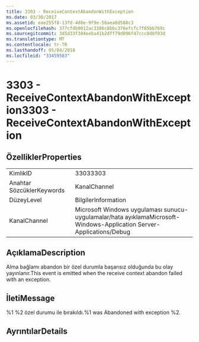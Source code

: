 ```yaml
---
title: 3303 - ReceiveContextAbandonWithException
ms.date: 03/30/2017
ms.assetid: eae255f8-13fd-4d8e-9f9e-56aea0d588c3
ms.openlocfilehash: 377cfdb9012ac3386c8bbc376efcfc7f65bb769c
ms.sourcegitcommit: 3d5d33f384eeba41b2dff79d096f47ccc8d8f03d
ms.translationtype: MT
ms.contentlocale: tr-TR
ms.lasthandoff: 05/04/2018
ms.locfileid: "33459583"
---
```

# <a name="3303---receivecontextabandonwithexception"></a><span data-ttu-id="556db-102">3303 - ReceiveContextAbandonWithException</span><span class="sxs-lookup"><span data-stu-id="556db-102">3303 - ReceiveContextAbandonWithException</span></span>
## <a name="properties"></a><span data-ttu-id="556db-103">Özellikler</span><span class="sxs-lookup"><span data-stu-id="556db-103">Properties</span></span>  
  
|||  
|-|-|  
|<span data-ttu-id="556db-104">Kimlik</span><span class="sxs-lookup"><span data-stu-id="556db-104">ID</span></span>|<span data-ttu-id="556db-105">3303</span><span class="sxs-lookup"><span data-stu-id="556db-105">3303</span></span>|  
|<span data-ttu-id="556db-106">Anahtar Sözcükler</span><span class="sxs-lookup"><span data-stu-id="556db-106">Keywords</span></span>|<span data-ttu-id="556db-107">Kanal</span><span class="sxs-lookup"><span data-stu-id="556db-107">Channel</span></span>|  
|<span data-ttu-id="556db-108">Düzey</span><span class="sxs-lookup"><span data-stu-id="556db-108">Level</span></span>|<span data-ttu-id="556db-109">Bilgiler</span><span class="sxs-lookup"><span data-stu-id="556db-109">Information</span></span>|  
|<span data-ttu-id="556db-110">Kanal</span><span class="sxs-lookup"><span data-stu-id="556db-110">Channel</span></span>|<span data-ttu-id="556db-111">Microsoft Windows uygulaması sunucu-uygulamalar/hata ayıklama</span><span class="sxs-lookup"><span data-stu-id="556db-111">Microsoft-Windows-Application Server-Applications/Debug</span></span>|  
  
## <a name="description"></a><span data-ttu-id="556db-112">Açıklama</span><span class="sxs-lookup"><span data-stu-id="556db-112">Description</span></span>  
 <span data-ttu-id="556db-113">Alma bağlamı abandon bir özel durumla başarısız olduğunda bu olay yayınlanır.</span><span class="sxs-lookup"><span data-stu-id="556db-113">This event is emitted when the receive context abandon failed with an exception.</span></span>  
  
## <a name="message"></a><span data-ttu-id="556db-114">İleti</span><span class="sxs-lookup"><span data-stu-id="556db-114">Message</span></span>  
 <span data-ttu-id="556db-115">%1 %2 özel durumu ile bırakıldı.</span><span class="sxs-lookup"><span data-stu-id="556db-115">%1 was Abandoned with exception %2.</span></span>  
  
## <a name="details"></a><span data-ttu-id="556db-116">Ayrıntılar</span><span class="sxs-lookup"><span data-stu-id="556db-116">Details</span></span>
